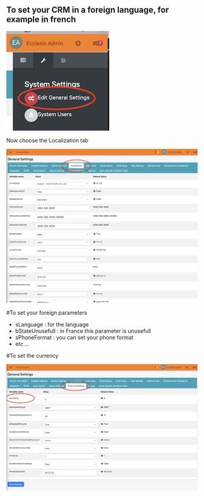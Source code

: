 ## To set your CRM in a foreign language, for example in french

![Screenshot](../../img/installation/local1.png)

Now choose the Localization tab

![Screenshot](../../img/installation/local2.png)

#To set your foreign parameters
- sLanguage : for the language
- bStateUnusefull : in France this parameter is unusefull
- sPhoneFormat : you can set your phone format
- etc ...

#To set the currency

![Screenshot](../../img/installation/local3.png)
